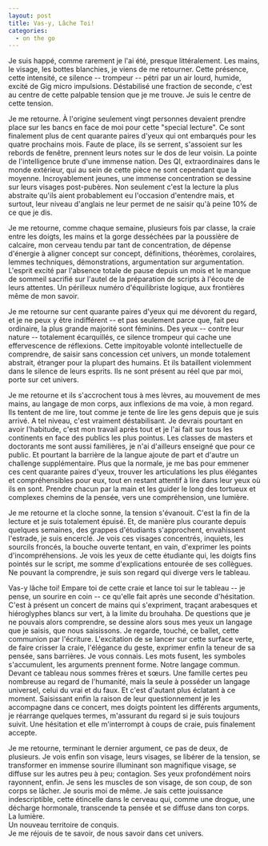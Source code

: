 ```yaml
---
layout: post
title: Vas-y, Lâche Toi!
categories:
  - on the go
---
```


Je suis happé, comme rarement je l'ai été, presque littéralement.
Les mains, le visage, les bottes blanchies, je viens de me retourner.
Cette présence, cette intensité, ce silence -- trompeur -- pétri par un air lourd, humide, excité de Gig micro impulsions.
Déstabilisé une fraction de seconde, c'est au centre de cette palpable tension que je me trouve.
Je suis le centre de cette tension.

Je me retourne.
À l'origine seulement vingt personnes devaient prendre place sur les bancs en face de moi pour cette "special lecture".
Ce sont finalement plus de cent quarante paires d'yeux qui ont embarqués pour les quatre prochains mois.
Faute de place, ils se serrent, s'assoient sur les rebords de fenêtre, prennent leurs notes sur le dos de leur voisin.
La pointe de l'intelligence brute d'une immense nation.
Des QI, extraordinaires dans le monde extérieur, qui au sein de cette pièce ne sont cependant que la moyenne.
Incroyablement jeunes, une immense concentration se dessine sur leurs visages post-pubères.
Non seulement c'est la lecture la plus abstraite qu'ils aient probablement eu l'occasion d'entendre mais, et surtout, leur niveau d'anglais ne leur permet de ne saisir qu'à peine 10% de ce que je dis.

Je me retourne, comme chaque semaine, plusieurs fois par classe, la craie entre les doigts, les mains et la gorge desséchées par la poussière de calcaire, mon cerveau tendu par tant de concentration, de dépense d'énergie à aligner concept sur concept, définitions, théorèmes, corolaires, lemmes techniques, démonstrations, argumentation sur argumentation.
L'esprit excité par l'absence totale de pause depuis un mois et le manque de sommeil sacrifié sur l'autel de la préparation de scripts à l'écoute de leurs attentes.
Un périlleux numéro d'équilibriste logique, aux frontières même de mon savoir.

Je me retourne sur cent quarante paires d'yeux qui me dévorent du regard, et je ne peux y être indifférent -- et pas seulement parce que, fait peu ordinaire, la plus grande majorité sont féminins.
Des yeux -- contre leur nature -- totalement écarquillés, ce silence trompeur qui cache une effervescence de réflexions.
Cette impitoyable volonté intellectuelle de comprendre, de saisir sans concession cet univers, un monde totalement abstrait, étranger pour la plupart des humains.
Et ils bataillent violemment dans le silence de leurs esprits.
Ils ne sont présent au réel que par moi, porte sur cet univers.

Je me retourne et ils s'accrochent tous à mes lèvres, au mouvement de mes mains, au langage de mon corps, aux inflexions de ma voie, à mon regard.
Ils tentent de me lire, tout comme je tente de lire les gens depuis que je suis arrivé.
A tel niveau, c'est vraiment déstabilisant.
Je devrais pourtant en avoir l'habitude, c'est mon travail après tout et je l'ai fait sur tous les continents en face des publics les plus pointus.
Les classes de masters et doctorants me sont aussi familières, je n'ai d'ailleurs enseigné que pour ce public.
Et pourtant la barrière de la langue ajoute de part et d'autre un challenge supplémentaire.
Plus que la normale, je me bas pour emmener ces cent quarante paires d'yeux, trouver les articulations les plus élégantes et compréhensibles pour eux, tout en restant attentif à lire dans leur yeux où ils en sont.
Prendre chacun par la main et les guider le long des tortueux et complexes chemins de la pensée, vers une compréhension, une lumière.

Je me retourne et la cloche sonne, la tension s'évanouit.
C'est la fin de la lecture et je suis totalement épuisé.
Et, de manière plus courante depuis quelques semaines, des grappes d'étudiants s'approchent, envahissent l'estrade, je suis encerclé.
Je vois ces visages concentrés, inquiets, les sourcils froncés, la bouche ouverte tentant, en vain, d'exprimer les points d'incompréhensions.
Je vois les yeux de cette étudiante qui, les doigts fins pointés sur le script, me somme d'explications entourée de ses collègues.
Ne pouvant la comprendre, je suis son regard qui diverge vers le tableau.

Vas-y lâche toi!
Empare toi de cette craie et lance toi sur le tableau -- je pense, un sourire en coin -- ce qu'elle fait après une seconde d'hésitation.
C'est à présent un concert de mains qui s'expriment, traçant arabesques et hiéroglyphes blancs sur vert, à la limite du brouhaha.
De questions que je ne pouvais alors comprendre, se dessine alors sous mes yeux un langage que je saisis, que nous saisissons.
Je regarde, touché, ce ballet, cette communion par l'écriture.
L'excitation de se lancer sur cette surface verte, de faire crisser la craie, l'élégance du geste, exprimer enfin la teneur de sa pensée, sans barrières.
Je vous connais.
Les mots fusent, les symboles s'accumulent, les arguments prennent forme.
Notre langage commun.
Devant ce tableau nous sommes frères et sœurs.
Une famille certes peu nombreuse au regard de l'humanité, mais la seule à posséder un langage universel, celui du vrai et du faux.
Et c'est d'autant plus éclatant à ce moment.
Saisissant enfin la raison de leur questionnement je les accompagne dans ce concert, mes doigts pointent les différents arguments, je réarrange quelques termes, m'assurant du regard si je suis toujours suivit.
Une hésitation et elle m'interrompt à coups de craie, puis finalement accepte.

Je me retourne, terminant le dernier argument, ce pas de deux, de plusieurs.
Je vois enfin son visage, leurs visages, se libérer de la tension, se transformer en immense sourire illuminant son magnifique visage, se diffuse sur les autres peu à peu; contagion.
Ses yeux profondément noirs rayonnent, enfin.
Je sens les muscles de son visage, de son coup, de son corps se lâcher.
Je souris moi de même.
Je sais cette jouissance indescriptible, cette étincelle dans le cerveau qui, comme une drogue, une décharge hormonale, transcende ta pensée et se diffuse dans ton corps.  
La lumière.  
Un nouveau territoire de conquis.  
Je me réjouis de te savoir, de nous savoir dans cet univers.
